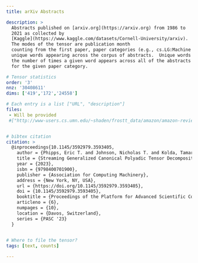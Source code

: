 ```yaml
---
title: arXiv Abstracts

description: >
  Abstracts published on [arxiv.org](https://arxiv.org) from 1986 to
  2021 as collected by
  [Kaggle](https://www.kaggle.com/datasets/Cornell-University/arxiv).
  The modes of the tensor are publication month
  counting from the first paper, paper categories (e.g., cs.LG:Machine Learning), and
  unique words appearing across the corpus of abstracts.  Unique words were constructed by [Spacy's English Core parser](https://spacy.io/models/en).  Tensor entries are
  the number of times a given word appears across all of the abstracts published in the given month
  for the given paper category.

# Tensor statistics
order: '3'
nnz: '30408611'
dims: ['419','172','24558']

# Each entry is a list ["URL", "description"]
files:
 - Will be provided
 #["http://www-users.cs.umn.edu/~shaden/frostt_data/amazon/amazon-reviews.tns.gz", Amazon-Reviews tensor]


# bibtex citation
citation: >
  @inproceedings{10.1145/3592979.3593405,
    author = {Phipps, Eric T. and Johnson, Nicholas T. and Kolda, Tamara G.},
    title = {Streaming Generalized Canonical Polyadic Tensor Decompositions},
    year = {2023},
    isbn = {9798400701900},
    publisher = {Association for Computing Machinery},
    address = {New York, NY, USA},
    url = {https://doi.org/10.1145/3592979.3593405},
    doi = {10.1145/3592979.3593405},
    booktitle = {Proceedings of the Platform for Advanced Scientific Computing Conference},
    articleno = {6},
    numpages = {10},
    location = {Davos, Switzerland},
    series = {PASC '23}
  }
  

# Where to file the tensor?
tags: [text, counts]

---
```

